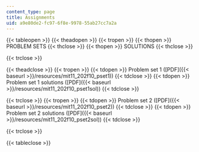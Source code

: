 ```yaml
---
content_type: page
title: Assignments
uid: a9e80de2-fc97-6f8e-9978-55ab27cc7a2a
---
```


{{< tableopen >}}
{{< theadopen >}}
{{< tropen >}}
{{< thopen >}}
PROBLEM SETS
{{< thclose >}}
{{< thopen >}}
SOLUTIONS
{{< thclose >}}

{{< trclose >}}

{{< theadclose >}}
{{< tropen >}}
{{< tdopen >}}
Problem set 1 ([PDF]({{< baseurl >}}/resources/mit11_202f10_pset1))
{{< tdclose >}}
{{< tdopen >}}
Problem set 1 solutions ([PDF]({{< baseurl >}}/resources/mit11_202f10_pset1sol))
{{< tdclose >}}

{{< trclose >}}
{{< tropen >}}
{{< tdopen >}}
Problem set 2 ([PDF]({{< baseurl >}}/resources/mit11_202f10_pset2))
{{< tdclose >}}
{{< tdopen >}}
Problem set 2 solutions ([PDF]({{< baseurl >}}/resources/mit11_202f10_pset2sol))
{{< tdclose >}}

{{< trclose >}}

{{< tableclose >}}
